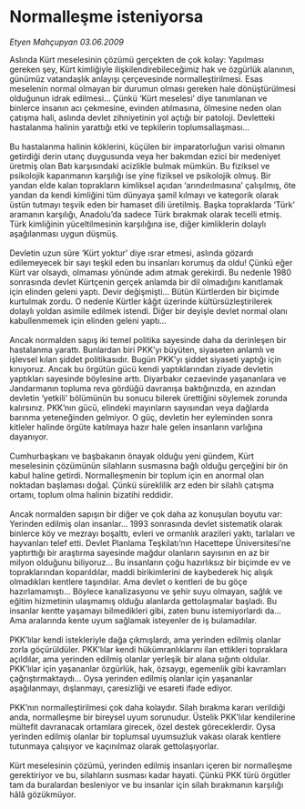 # Normalleşme isteniyorsa

*Etyen Mahçupyan 03.06.2009*

<div class="taraf_structure_2col_1zq">
<div class="margen_n">



 <p>Aslında Kürt meselesinin çözümü gerçekten de çok kolay: Yapılması gereken şey, Kürt kimliğiyle ilişkilendirebileceğimiz hak ve özgürlük alanının, günümüz vatandaşlık anlayışı çerçevesinde normalleştirilmesi. Esas meselenin normal olmayan bir durumun olması gereken hale dönüştürülmesi olduğunun idrak edilmesi... Çünkü ‘Kürt meselesi’ diye tanımlanan ve binlerce insanın acı çekmesine, evinden atılmasına, ölmesine neden olan çatışma hali, aslında devlet zihniyetinin yol açtığı bir patoloji. Devletteki hastalanma halinin yarattığı etki ve tepkilerin toplumsallaşması... <br/><br/>Bu hastalanma halinin köklerini, küçülen bir imparatorluğun varisi olmanın getirdiği derin utanç duygusunda veya her bakımdan ezici bir medeniyet üretmiş olan Batı karşısındaki acizlikle bulmak mümkün. Bu fiziksel ve psikolojik kapanmanın karşılığı ise yine fiziksel ve psikolojik olmuş. Bir yandan elde kalan toprakların kimliksel açıdan ‘arındırılmasına’ çalışılmış, öte yandan da kendi kimliğini tüm dünyaya şamil kılmayı ve kategorik olarak üstün tutmayı teşvik eden bir hamaset dili üretilmiş. Başka topraklarda ‘Türk’ aramanın karşılığı, Anadolu’da sadece Türk bırakmak olarak tecelli etmiş. Türk kimliğinin yüceltilmesinin karşılığına ise, diğer kimliklerin dolaylı aşağılanması uygun düşmüş. <br/><br/>Devletin uzun süre ‘Kürt yoktur’ diye ısrar etmesi, aslında gözardı edilemeyecek bir sayı teşkil eden bu insanları korumuş da oldu! Çünkü eğer Kürt var olsaydı, olmaması yönünde adım atmak gerekirdi. Bu nedenle 1980 sonrasında devlet Kürtçenin gerçek anlamda bir dil olmadığını kanıtlamak için elinden geleni yaptı. Devir değişmişti... Bütün Kürtlerden bir biçimde kurtulmak zordu. O nedenle Kürtler kâğıt üzerinde kültürsüzleştirilerek dolaylı yoldan asimile edilmek istendi. Diğer bir deyişle devlet normal olanı kabullenmemek için elinden geleni yaptı... <br/><br/>Ancak normalden sapış iki temel politika sayesinde daha da derinleşen bir hastalanma yarattı. Bunlardan biri PKK’yı büyüten, siyaseten anlamlı ve işlevsel kılan şiddet politikasıdır. Bugün PKK’yı şiddet siyaseti yaptığı için kınıyoruz. Ancak bu örgütün gücü kendi yaptıklarından ziyade devletin yaptıkları sayesinde böylesine arttı. Diyarbakır cezaevinde yaşananlara ve Jandarmanın topluma reva gördüğü davranışa baktığınızda, en azından devletin ‘yetkili’ bölümünün bu sonucu bilerek ürettiğini söylemek zorunda kalırsınız. PKK’nın gücü, elindeki mayınların sayısından veya dağlarda barınma yeteneğinden gelmiyor. O güç, devletin her eyleminden sonra kitleler halinde örgüte katılmaya hazır hale gelen insanların varlığına dayanıyor. <br/><br/>Cumhurbaşkanı ve başbakanın önayak olduğu yeni gündem, Kürt meselesinin çözümünün silahların susmasına bağlı olduğu gerçeğini bir ön kabul haline getirdi. Normalleşmenin bir toplum için en anormal olan noktadan başlaması doğal. Çünkü süreklilik arz eden bir silahlı çatışma ortamı, toplum olma halinin bizatihi reddidir. <br/><br/>Ancak normalden sapışın bir diğer ve çok daha az konuşulan boyutu var: Yerinden edilmiş olan insanlar... 1993 sonrasında devlet sistematik olarak binlerce köy ve mezrayı boşalttı, evleri ve ormanlık arazileri yaktı, tarlaları ve hayvanları telef etti. Devlet Planlama Teşkilatı’nın Hacettepe Üniversitesi’ne yaptırttığı bir araştırma sayesinde mağdur olanların sayısının en az bir milyon olduğunu biliyoruz... Bu insanların çoğu hazırlıksız bir biçimde ev ve topraklarından koparıldılar, maddi birikimlerini de kaybederek hiç alışık olmadıkları kentlere taşındılar. Ama devlet o kentleri de bu göçe hazırlamamıştı... Böylece kanalizasyonu ve şehir suyu olmayan, sağlık ve eğitim hizmetinin ulaşmamış olduğu alanlarda gettolaşmalar başladı. Bu insanlar kentte yaşamayı bilmedikleri gibi, zaten bunu istemiyorlardı da... Ama aralarında kente uyum sağlamak isteyenler de iş bulamadılar. <br/><br/>PKK’lılar kendi istekleriyle dağa çıkmışlardı, ama yerinden edilmiş olanlar zorla göçürüldüler. PKK’lılar kendi hükümranlıklarını ilan ettikleri topraklara açıldılar, ama yerinden edilmiş olanlar yerleşik bir alana sığıntı oldular. PKK’lılar için yaşananlar özgürlük, hak, özsaygı, egemenlik gibi kavramları çağrıştırmaktaydı... Oysa yerinden edilmiş olanlar için yaşananlar aşağılanmayı, dışlanmayı, çaresizliği ve esareti ifade ediyor. <br/><br/>PKK’nın normalleştirilmesi çok daha kolaydır. Silah bırakma kararı verildiği anda, normalleşme bir bireysel uyum sorunudur. Üstelik PKK’lılar kendilerine mültefit davranacak ortamlara girecek, özel destek göreceklerdir. Oysa yerinden edilmiş olanlar bir toplumsal uyumsuzluk vakası olarak kentlere tutunmaya çalışıyor ve kaçınılmaz olarak gettolaşıyorlar. <br/><br/>Kürt meselesinin çözümü, yerinden edilmiş insanları içeren bir normalleşme gerektiriyor ve bu, silahların susması kadar hayati. Çünkü PKK türü örgütler tam da buralardan besleniyor ve bu insanlar için silah bırakmanın karşılığı hâlâ gözükmüyor.</p>
<br/>
<br/>
<br/>



<br/>


<div id="taraf_not">
</div>

</div>


</div>
